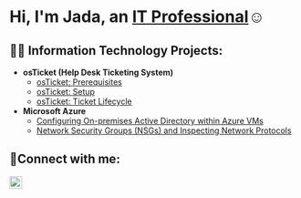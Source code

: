 <h1>Hi, I'm Jada, an <a href="https://www.linkedin.com/in/jada-coleman/">IT Professional</a>☺</h1>

<h2>👨‍💻 Information Technology Projects:</h2>

- <b>osTicket (Help Desk Ticketing System)</b>
  - [osTicket: Prerequisites](https://github.com/jsmcoleman/osticket-prereqs)
  - [osTicket: Setup](https://github.com/jsmcoleman/osticket-setup)
  - [osTicket: Ticket Lifecycle](https://github.com/jsmcoleman/osticket-lifecycle)
- <b>Microsoft Azure</b>
  - [Configuring On-premises Active Directory within Azure VMs](https://github.com/jsmcoleman/configure-ad)
  - [Network Security Groups (NSGs) and Inspecting Network Protocols](https://github.com/jsmcoleman/network-security-groups)

<h2>🤳Connect with me:</h2>

[<img align="left" alt="Josh | LinkedIn" width="22px" src="https://cdn.jsdelivr.net/npm/simple-icons@v3/icons/linkedin.svg" />][linkedin]

[linkedin]: https://www.linkedin.com/in/jada-coleman



